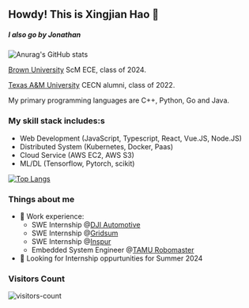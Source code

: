 ## Howdy! This is Xingjian Hao 👋
##### I also go by Jonathan
<!--
**PTJohn0122/PTJohn0122** is a ✨ _special_ ✨ repository because its `README.md` (this file) appears on your GitHub profile.

Here are some ideas to get you started:

- 🔭 I’m currently working on ...
- 🌱 I’m currently learning ...
- 👯 I’m looking to collaborate on ...
- 🤔 I’m looking for help with ...
- 💬 Ask me about ...
- 📫 How to reach me: ...
- 😄 Pronouns: ...
- ⚡ Fun fact: ...
-->

![Anurag's GitHub stats](https://github-readme-stats.vercel.app/api?username=PTJohn0122&count_private=true)

[Brown University](https://engineering.brown.edu/) ScM ECE, class of 2024.

[Texas A&M University](https://engineering.tamu.edu/cse/index.html) CECN alumni, class of 2022.

My primary programming languages are C++, Python, Go and Java.
### My skill stack includes:s
- Web Development (JavaScript, Typescript, React, Vue.JS, Node.JS)
- Distributed System (Kubernetes, Docker, Paas)
- Cloud Service (AWS EC2, AWS S3)
- ML/DL (Tensorflow, Pytorch, scikit)

[![Top Langs](https://github-readme-stats.vercel.app/api/top-langs/?username=PTJohn0122&layout=compact)](https://github.com/anuraghazra/github-readme-stats)

### Things about me
- 🔭 Work experience:
  - SWE Internship @[DJI Automotive](https://auto.dji.com/)
  - SWE Internship @[Gridsum](https://www.gridsum.com/)
  - SWE Internship @[Inspur](https://en.inspur.com/)
  - Embedded System Engineer @[TAMU Robomaster](https://www.tamurobomasters.com/) 
- 👯 Looking for Internship oppurtunities for Summer 2024

### Visitors Count

![visitors-count](https://visitor-badge.laobi.icu/badge?page_id=PTJohn0122.readme&left_text=Homepage%20Visitors)
